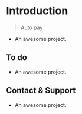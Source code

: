 # Introduction

> Auto pay

- An awesome project.

## To do

- An awesome project.

## Contact & Support

- An awesome project.